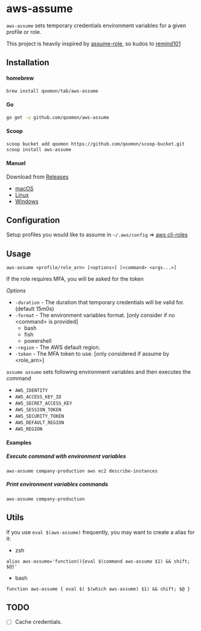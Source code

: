 # aws-assume

`aws-assume` sets temporary credentials environment variables for a given profile or role.

This project is heavily inspired by [assume-role](https://github.com/remind101/assume-role), so kudos to [remind101](https://github.com/remind101)

## Installation

#### homebrew

```bash
brew install qoomon/tab/aws-assume
```

#### Go

```bash
go get -u github.com/qoomon/aws-assume
```

#### Scoop

```bash
scoop bucket add qoomon https://github.com/qoomon/scoop-bucket.git
scoop install aws-assume
```

#### Manuel

Download from [Releases](https://github.com/qoomon/aws-assume/releases/latest)
* [macOS](https://github.com/qoomon/aws-assume/releases)
* [Linux](https://github.com/qoomon/aws-assume/releases)
* [Windows](https://github.com/qoomon/aws-assume/releases)

## Configuration

Setup profiles you would like to assume in `~/.aws/config` => [aws cli-roles](https://docs.aws.amazon.com/cli/latest/userguide/cli-roles.html)


## Usage

`aws-assume <profile/role_arn> [<options>] [<command> <args...>]`


If the role requires MFA, you will be asked for the token

*Options*
* `-duration` - The duration that temporary credentials will be valid for. (default 15m0s)
* `-format` - The environment variables format. [only consider if no \<command> is provided]
  * bash 
  * fish
  * powershell
* `-region` - The AWS default region.
* `-token` - The MFA token to use. [only considered if assume by \<role_arn>]


`assume assume` sets following environment variables and then executes the command 
* `AWS_IDENTITY` 
* `AWS_ACCESS_KEY_ID`
* `AWS_SECRET_ACCESS_KEY`
* `AWS_SESSION_TOKEN`
* `AWS_SECURITY_TOKEN`
* `AWS_DEFAULT_REGION`
* `AWS_REGION`

#### Examples

##### Execute command with environment variables
`aws-assume company-production aws ec2 describe-instances`

##### Print environment variables commands
`aws-assume company-production`

## Utils
If you use `eval $(aws-assume)` frequently, you may want to create a alias for it:

* zsh
```shell
alias aws-assume='function(){eval $(command aws-assume $1) && shift; $@}'

```
* bash
```shell
function aws-assume { eval $( $(which aws-assume) $1) && shift; $@ }
```

## TODO

* [ ] Cache credentials.
